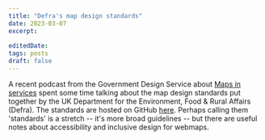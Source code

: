 ```yaml
---
title: "Defra's map design standards"
date: 2023-03-07
excerpt: 
 
editedDate:
tags: posts
draft: false
---
```

A recent podcast from the Government Design Service about [Maps in services](https://gds.blog.gov.uk/2021/11/30/podcast-maps-in-services/) spent some time talking about the map design standards put together by the UK Department for the Environment, Food & Rural Affairs (Defra). The standards are hosted on GitHub [here](https://github.com/DEFRA/design-standards/blob/master/Maps.md). Perhaps calling them 'standards' is a stretch -- it's more broad guidelines -- but there are useful notes about accessibility and inclusive design for webmaps.
